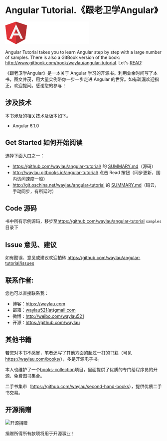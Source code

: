 # Angular Tutorial.《跟老卫学Angular》

![](images/angular-logo.png)

Angular Tutorial takes you to learn Angular step by step with a large number of samples. There is also a GitBook version of the book: <http://www.gitbook.com/book/waylau/angular-tutorial>.
Let's [READ](SUMMARY.md)!

《跟老卫学Angular》是一本关于 Angular 学习的开源书。利用业余时间写了本书，图文并茂，用大量实例带你一步一步走进 Angular 的世界。如有疏漏欢迎指正，欢迎提问。感谢您的参与！



## 涉及技术

本书涉及的相关技术及版本如下。

* Angular 6.1.0

 
## Get Started 如何开始阅读

选择下面入口之一：

* <https://github.com/waylau/angular-tutorial/> 的 [SUMMARY.md](SUMMARY.md)（源码）
* <http://waylau.gitbooks.io/angular-tutorial/> 点击 Read 按钮（同步更新，国内访问速度一般）
* <http://git.oschina.net/waylau/angular-tutorial> 的 [SUMMARY.md](SUMMARY.md)（码云，手动同步，有所延时）

## Code 源码

书中所有示例源码，移步至<https://github.com/waylau/angular-tutorial>  `samples` 目录下

## Issue 意见、建议

如有勘误、意见或建议欢迎拍砖 <https://github.com/waylau/angular-tutorial/issues>

## 联系作者:

您也可以直接联系我：

* 博客：https://waylau.com
* 邮箱：[waylau521(at)gmail.com](mailto:waylau521@gmail.com)
* 微博：http://weibo.com/waylau521
* 开源：https://github.com/waylau


## 其他书籍

若您对本书不感冒，笔者还写了其他方面的超过一打的书籍（可见<https://waylau.com/books/>），多是开源电子书。

本人也维护了一个[books-collection](https://github.com/waylau/books-collection)项目，里面提供了优质的专门给程序员的开源、免费图书集合。

二手书集市（<https://github.com/waylau/second-hand-books>），提供优质二手书交易。

## 开源捐赠


![开源捐赠](https://waylau.com/images/showmethemoney-sm.jpg)

捐赠所得所有款项将用于开源事业！